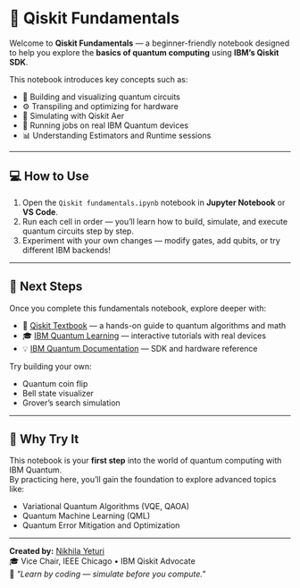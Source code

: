 # 🧠 Qiskit Fundamentals

Welcome to **Qiskit Fundamentals** — a beginner-friendly notebook designed to help you explore the **basics of quantum computing** using **IBM’s Qiskit SDK**.

This notebook introduces key concepts such as:
- 🧩 Building and visualizing quantum circuits  
- ⚙️ Transpiling and optimizing for hardware  
- 🔬 Simulating with Qiskit Aer  
- 🚀 Running jobs on real IBM Quantum devices  
- 📊 Understanding Estimators and Runtime sessions  

---

## 💻 How to Use
1. Open the `Qiskit fundamentals.ipynb` notebook in **Jupyter Notebook** or **VS Code**.  
2. Run each cell in order — you’ll learn how to build, simulate, and execute quantum circuits step by step.  
3. Experiment with your own changes — modify gates, add qubits, or try different IBM backends!

---

## 🚀 Next Steps
Once you complete this fundamentals notebook, explore deeper with:
- 📘 [Qiskit Textbook](https://qiskit.org/textbook) — a hands-on guide to quantum algorithms and math  
- 🎓 [IBM Quantum Learning](https://learning.quantum-computing.ibm.com) — interactive tutorials with real devices  
- 💡 [IBM Quantum Documentation](https://docs.quantum-computing.ibm.com) — SDK and hardware reference  

Try building your own:
- Quantum coin flip  
- Bell state visualizer  
- Grover’s search simulation  

---

## 🧩 Why Try It
This notebook is your **first step** into the world of quantum computing with IBM Quantum.  
By practicing here, you’ll gain the foundation to explore advanced topics like:
- Variational Quantum Algorithms (VQE, QAOA)  
- Quantum Machine Learning (QML)  
- Quantum Error Mitigation and Optimization  

---

**Created by:** [Nikhila Yeturi](https://www.linkedin.com/in/nikhilayeturi)  
🎓 Vice Chair, IEEE Chicago • IBM Qiskit Advocate  
💬 *"Learn by coding — simulate before you compute."*
